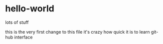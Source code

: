 # hello-world
lots of stuff

this is the very first change to this file
it's crazy how quick it is to learn git-hub interface
